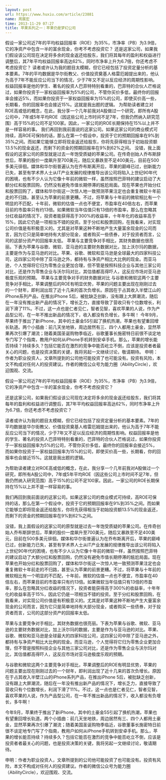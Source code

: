 ```yaml
---
layout: post
url: https://www.huxiu.com/article/23881
name: 周展宏
time: 2013-11-29 07:27
title: 苹果系列之一：苹果仍是梦幻公司
---
```

假设一家公司近7年的平均权益回报率（ROE）为35%，市净率（PB）为3.9倍，它的净资产中包含一半的富余现金，你考不考虑投资它？ 还是这家公司，如果我们假设该公司现在决定将多余的现金返还给股东，我们将其每年的盈利和权益进行调整后，其7年平均权益回报率高达62%，同时市净率上升为6.7倍，你还考虑不考虑投资它？ 读者或许认为我的题目太模糊，但它已经包括了投资定量分析的基本要素。7年的平均数据是华尔街教父、价值投资奠基人格雷厄姆提出来的，他认为高于7年不能反应公司当下的情况，少于7年又不足以反应经济的周期性影响。权益回报率是他的学生、著名的投资人巴菲特特别看重的，巴菲特的合伙人芒格说过，如果你投资于一家权益回报率为5%的公司，不管你买价多低，最终你的回报率会接近5%，而如果你投资于一家权益回报率为15%的公司，即使买价高一些，长期看，你的回报率也会接近15%。这就是我出题的逻辑。 为帮助读者建立对ROE高或低的概念，在此，我分享一个几年前我对A股做过一个研究，即所有A股公司中，7年或5年平均ROE（因这些公司上市时间不足7年，但我仍然纳入研究范围）高于15%的公司不足100家。因此，一家公司的ROE长期保持在15%以上并不是一样容易的事。 我们再回到我前面说的这家公司。如果这家公司的商业模式可持续，高ROE可保持的话，那么在第一个假设中，投资于它的预期回报率在9%到35%之间。而如果它能够立即将现金返还给股东，你将先获得相当于初始投资额13.5%的现金返还，而剩下的资金的预期回报率在9%到62%之间。 没错，我上面假设的这家公司的原型就是过去一年饱受质疑的苹果公司。在传奇创始人乔布斯辞世后，苹果的股价一度飙升至700美元，随后又暴跌至不足400美元，目前在500多美元徘徊。媒体和华尔街普遍认为在乔布斯离开后，苹果的巅峰已过，创新能力已失，甚至有学术界人士从IT产业发展的规律推导出该公司将陷入上世纪90年代的困境，也有不少人认为它像十年前的微软一样，虽然按照巴菲特的建议启动了大额分红和股票回购，仍然没有避免市值长期停滞的尴尬局面。现在苹果也开始分红和股票回购了，媒体和华尔街这一次惊人地一致预测苹果注定也会重复微软十年前走的不归路，甚至认为苹果的前景更糟。不过，将苹果与十年前的微软相比有一个明显的不匹配，十年前，微软的估值一点也不便宜，市盈率在40倍左右，而苹果目前的市盈率只有约13倍。如果微软当年估值只有13倍的市盈率，那么在忽略其分红收益的情况下，投资者能获得高于300%的收益率，十年年化的收益率高于15%，因此它仍是一项相当不错的投资。至于分红和股票回购，在我看来，对实现公司价值是有积极意义的。尤其是对苹果这种不断地产生大量富余现金的公司而言，因为它只是简单地持有大部分现金，或者购买一些债券，对于投资者而言，公司的这部分资产的回报率太低。 苹果与主要竞争对手相比，其财务数据也很亮丽。下表为苹果与谷歌、微软、亚马逊的主要财务数据对比，加上沃尔玛的数据，主要是作为与亚马逊的对比。苹果、谷歌、微软和亚马逊是全球最大的四家科技公司，这四家公司中除了亚马逊之外，都持有与净资产相比大比例的现金。而亚马逊，个人觉得将它归为零售企业更加合理，但不管是按照科技企业与其他三家公司对比，还是作为零售企业与沃尔玛对比，其估值都高得吓人，这反应市场对亚马逊极度乐观的预期。 苹果与主要竞争对手的财务数据对比 与谷歌和微软这两个主要竞争对手相比，苹果调整后的ROE有明显优势，苹果的问题主要出现在刚刚过去的一个财年，即利润出现了近十几来的首次负增长。原因在于占其收入半壁江山的iPhone系列产品，在推出iPhone 5后，被批缺乏创新，没有跟上大屏潮流，随后在一年没有推出新产品的情况下，增长乏力，直接导致了营收只有个位数增长，利润下滑了11%。不过，这一点也是仁者见仁，智者见智，喜欢苹果的人说，作为产品型公司，在一年不推出新品的情况下，收入都没有负增长，多牛啊！ 今年9月，苹果终于推出了新iPhone，其中的土豪金5S引起了换机热潮，苹果也有望重回增长轨道。两个小插曲：前几天坐地铁，周边居然有三、四个人都用土豪金，显然苹果再次引爆了潮流；随着美国圣诞购物季临近，谷歌董事长施密特日前很不谈定地专门写了个指南，教用户如何从iPhone手机转到安卓手机。那么，苹果的增长能否持续？持续多久？包括它能否在激烈的竞争中能否屹立不倒，应该是投资者者最关心的问题，也是投资决策的关键，我将另起一文继续讨论，敬请期待。 申明：作者为职业投资人，文章所提到的公司他可能投资了也可能没有。投资有风险，本文不构成对任何人的投资建议。作者的微信公众号为能力圈（AbilityCircle），欢迎围观、交流。

假设一家公司近7年的平均权益回报率（ROE）为35%，市净率（PB）为3.9倍，它的净资产中包含一半的富余现金，你考不考虑投资它？

还是这家公司，如果我们假设该公司现在决定将多余的现金返还给股东，我们将其每年的盈利和权益进行调整后，其7年平均权益回报率高达62%，同时市净率上升为6.7倍，你还考虑不考虑投资它？

读者或许认为我的题目太模糊，但它已经包括了投资定量分析的基本要素。7年的平均数据是华尔街教父、价值投资奠基人格雷厄姆提出来的，他认为高于7年不能反应公司当下的情况，少于7年又不足以反应经济的周期性影响。权益回报率是他的学生、著名的投资人巴菲特特别看重的，巴菲特的合伙人芒格说过，如果你投资于一家权益回报率为5%的公司，不管你买价多低，最终你的回报率会接近5%，而如果你投资于一家权益回报率为15%的公司，即使买价高一些，长期看，你的回报率也会接近15%。这就是我出题的逻辑。

为帮助读者建立对ROE高或低的概念，在此，我分享一个几年前我对A股做过一个研究，即所有A股公司中，7年或5年平均ROE（因这些公司上市时间不足7年，但我仍然纳入研究范围）高于15%的公司不足100家。因此，一家公司的ROE长期保持在15%以上并不是一样容易的事。

我们再回到我前面说的这家公司。如果这家公司的商业模式可持续，高ROE可保持的话，那么在第一个假设中，投资于它的预期回报率在9%到35%之间。而如果它能够立即将现金返还给股东，你将先获得相当于初始投资额13.5%的现金返还，而剩下的资金的预期回报率在9%到62%之间。

没错，我上面假设的这家公司的原型就是过去一年饱受质疑的苹果公司。在传奇创始人乔布斯辞世后，苹果的股价一度飙升至700美元，随后又暴跌至不足400美元，目前在500多美元徘徊。媒体和华尔街普遍认为在乔布斯离开后，苹果的巅峰已过，创新能力已失，甚至有学术界人士从IT产业发展的规律推导出该公司将陷入上世纪90年代的困境，也有不少人认为它像十年前的微软一样，虽然按照巴菲特的建议启动了大额分红和股票回购，仍然没有避免市值长期停滞的尴尬局面。现在苹果也开始分红和股票回购了，媒体和华尔街这一次惊人地一致预测苹果注定也会重复微软十年前走的不归路，甚至认为苹果的前景更糟。不过，将苹果与十年前的微软相比有一个明显的不匹配，十年前，微软的估值一点也不便宜，市盈率在40倍左右，而苹果目前的市盈率只有约13倍。如果微软当年估值只有13倍的市盈率，那么在忽略其分红收益的情况下，投资者能获得高于300%的收益率，十年年化的收益率高于15%，因此它仍是一项相当不错的投资。至于分红和股票回购，在我看来，对实现公司价值是有积极意义的。尤其是对苹果这种不断地产生大量富余现金的公司而言，因为它只是简单地持有大部分现金，或者购买一些债券，对于投资者而言，公司的这部分资产的回报率太低。

苹果与主要竞争对手相比，其财务数据也很亮丽。下表为苹果与谷歌、微软、亚马逊的主要财务数据对比，加上沃尔玛的数据，主要是作为与亚马逊的对比。苹果、谷歌、微软和亚马逊是全球最大的四家科技公司，这四家公司中除了亚马逊之外，都持有与净资产相比大比例的现金。而亚马逊，个人觉得将它归为零售企业更加合理，但不管是按照科技企业与其他三家公司对比，还是作为零售企业与沃尔玛对比，其估值都高得吓人，这反应市场对亚马逊极度乐观的预期。

与谷歌和微软这两个主要竞争对手相比，苹果调整后的ROE有明显优势，苹果的问题主要出现在刚刚过去的一个财年，即利润出现了近十几来的首次负增长。原因在于占其收入半壁江山的iPhone系列产品，在推出iPhone 5后，被批缺乏创新，没有跟上大屏潮流，随后在一年没有推出新产品的情况下，增长乏力，直接导致了营收只有个位数增长，利润下滑了11%。不过，这一点也是仁者见仁，智者见智，喜欢苹果的人说，作为产品型公司，在一年不推出新品的情况下，收入都没有负增长，多牛啊！

今年9月，苹果终于推出了新iPhone，其中的土豪金5S引起了换机热潮，苹果也有望重回增长轨道。两个小插曲：前几天坐地铁，周边居然有三、四个人都用土豪金，显然苹果再次引爆了潮流；随着美国圣诞购物季临近，谷歌董事长施密特日前很不谈定地专门写了个指南，教用户如何从iPhone手机转到安卓手机。那么，苹果的增长能否持续？持续多久？包括它能否在激烈的竞争中能否屹立不倒，应该是投资者者最关心的问题，也是投资决策的关键，我将另起一文继续讨论，敬请期待。

申明：作者为职业投资人，文章所提到的公司他可能投资了也可能没有。投资有风险，本文不构成对任何人的投资建议。作者的微信公众号为能力圈（AbilityCircle），欢迎围观、交流。

